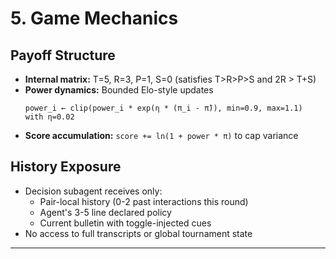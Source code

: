 # 5. Game Mechanics

## Payoff Structure
- **Internal matrix:** T=5, R=3, P=1, S=0 (satisfies T>R>P>S and 2R > T+S)
- **Power dynamics:** Bounded Elo-style updates
  ```
  power_i ← clip(power_i * exp(η * (π_i - π̄)), min=0.9, max=1.1)
  with η=0.02
  ```
- **Score accumulation:** `score += ln(1 + power * π)` to cap variance

## History Exposure
- Decision subagent receives only:
  - Pair-local history (0-2 past interactions this round)
  - Agent's 3-5 line declared policy
  - Current bulletin with toggle-injected cues
- No access to full transcripts or global tournament state

---

